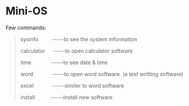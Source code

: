 # Mini-OS

Few commands:

>sysinfo      &emsp;&emsp;     -----to see the system information
>
>calculator    &emsp;   -----to open calculator software
>
>time          &emsp; &emsp;&emsp;   -----to see date & time
>
>word         &emsp;  &emsp;&ensp;&nbsp;  -----to open word software. (a text writting software)
>
>excel         &emsp;  &emsp;&ensp;&nbsp; -----similer to word software
>
>install        &emsp; &emsp;&nbsp;  -----install new software
